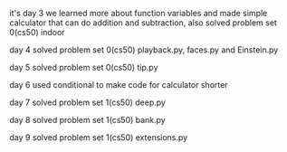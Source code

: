 it's day 3 we learned more about function variables and made simple calculator that can do addition and subtraction, also solved problem set 0(cs50) indoor

day 4 solved problem set 0(cs50) playback.py, faces.py and Einstein.py

day 5 solved problem set 0(cs50) tip.py 

day 6 used conditional to make code for calculator shorter 

day 7 solved problem set 1(cs50) deep.py 

day 8 solved problem set 1(cs50) bank.py 

day 9 solved problem set 1(cs50) extensions.py